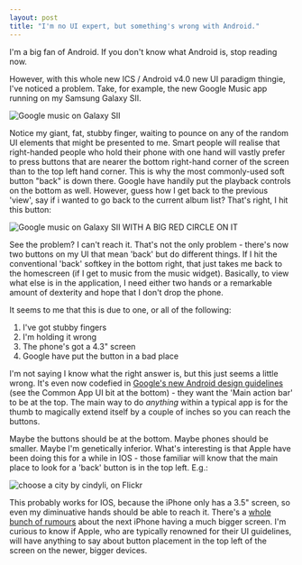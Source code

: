 ```yaml
---
layout: post
title: "I'm no UI expert, but something's wrong with Android."
---
```

I'm a big fan of Android. If you don't know what Android is, stop reading now. 

However, with this whole new ICS / Android v4.0 new UI paradigm thingie, I've noticed a problem. Take, for example, the new Google Music app running on my Samsung Galaxy SII.

![Google music on Galaxy SII](http://img812.imageshack.us/img812/8052/googlemusic1web.png)

Notice my giant, fat, stubby finger, waiting to pounce on any of the random UI elements that might be presented to me. Smart people will realise that right-handed people who hold their phone with one hand will vastly prefer to press buttons that are nearer the bottom right-hand corner of the screen than to the top left hand corner. This is why the most commonly-used soft button "back" is down there. Google have handily put the playback controls on the bottom as well. However, guess how I get back to the previous 'view', say if i wanted to go back to the current album list? That's right, I hit this button:

![Google music on Galaxy SII WITH A BIG RED CIRCLE ON IT](http://img845.imageshack.us/img845/1796/googlemusic2web.png)

See the problem? I can't reach it. That's not the only problem - there's now two buttons on my UI that mean 'back' but do different things. If I hit the conventional 'back' softkey in the bottom right, that just takes me back to the homescreen (if I get to music from the music widget). Basically, to view what else is in the application, I need either two hands or a remarkable amount of dexterity and hope that I don't drop the phone.

It seems to me that this is due to one, or all of the following:

1. I've got stubby fingers
2. I'm holding it wrong
3. The phone's got a 4.3" screen
4. Google have put the button in a bad place

I'm not saying I know what the right answer is, but this just seems a little wrong. It's even now codefied in [Google's new Android design guidelines](http://developer.android.com/design/get-started/ui-overview.html) (see the Common App UI bit at the bottom) - they want the 'Main action bar' to be at the top. The main way to do *anything* within a typical app is for the thumb to magically extend itself by a couple of inches so you can reach the buttons. 

Maybe the buttons should be at the bottom. Maybe phones should be smaller. Maybe I'm genetically inferior. What's interesting is that Apple have been doing this for a while in IOS - those familiar will know that the main place to look for a 'back' button is in the top left. E.g.:

![choose a city by cindyli, on Flickr](http://farm3.static.flickr.com/2539/3784225736_695aabd7a9_m.jpg)

This probably works for IOS, because the iPhone only has a 3.5" screen, so even my diminuative hands should be able to reach it. There's a [whole bunch of rumours](http://crave.cnet.co.uk/mobiles/iphone-5-has-4-3-inch-screen-says-french-source-50005417/) about the next iPhone having a much bigger screen. I'm curious to know if Apple, who are typically renowned for their UI guidelines, will have anything to say about button placement in the top left of the screen on the newer, bigger devices.

[1]: http://www.flickr.com/photos/cindyli/3784225736/
[2]: http://farm3.staticflickr.com/2539/3784225736_a88eb4a1d0_o.png